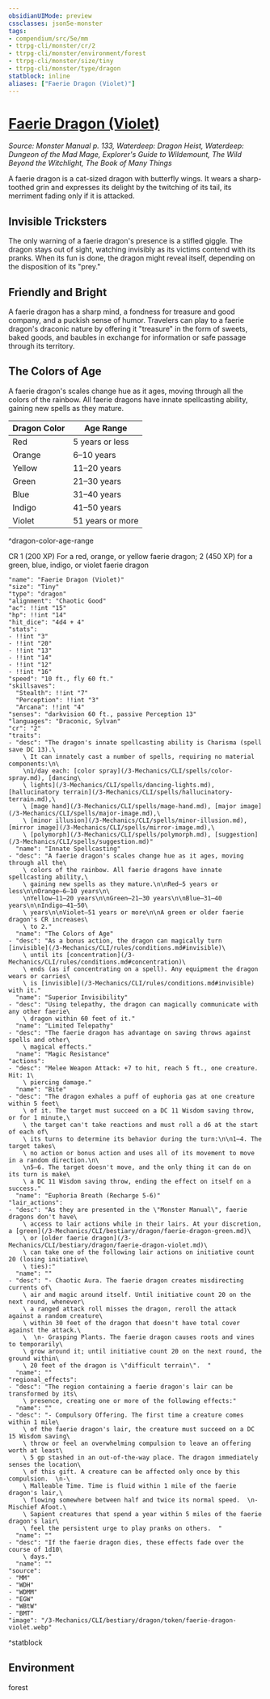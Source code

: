 ```yaml
---
obsidianUIMode: preview
cssclasses: json5e-monster
tags:
- compendium/src/5e/mm
- ttrpg-cli/monster/cr/2
- ttrpg-cli/monster/environment/forest
- ttrpg-cli/monster/size/tiny
- ttrpg-cli/monster/type/dragon
statblock: inline
aliases: ["Faerie Dragon (Violet)"]
---
```

# [Faerie Dragon (Violet)](3-Mechanics\CLI\bestiary\dragon/faerie-dragon-violet.md)
*Source: Monster Manual p. 133, Waterdeep: Dragon Heist, Waterdeep: Dungeon of the Mad Mage, Explorer's Guide to Wildemount, The Wild Beyond the Witchlight, The Book of Many Things*  

A faerie dragon is a cat-sized dragon with butterfly wings. It wears a sharp-toothed grin and expresses its delight by the twitching of its tail, its merriment fading only if it is attacked.

## Invisible Tricksters

The only warning of a faerie dragon's presence is a stifled giggle. The dragon stays out of sight, watching invisibly as its victims contend with its pranks. When its fun is done, the dragon might reveal itself, depending on the disposition of its "prey."

## Friendly and Bright

A faerie dragon has a sharp mind, a fondness for treasure and good company, and a puckish sense of humor. Travelers can play to a faerie dragon's draconic nature by offering it "treasure" in the form of sweets, baked goods, and baubles in exchange for information or safe passage through its territory.

## The Colors of Age

A faerie dragon's scales change hue as it ages, moving through all the colors of the rainbow. All faerie dragons have innate spellcasting ability, gaining new spells as they mature.

| Dragon Color | Age Range |
|--------------|-----------|
| Red | 5 years or less |
| Orange | 6–10 years |
| Yellow | 11–20 years |
| Green | 21–30 years |
| Blue | 31–40 years |
| Indigo | 41–50 years |
| Violet | 51 years or more |
^dragon-color-age-range

CR 1 (200 XP) For a red, orange, or yellow faerie dragon; 2 (450 XP) for a green, blue, indigo, or violet faerie dragon

```statblock
"name": "Faerie Dragon (Violet)"
"size": "Tiny"
"type": "dragon"
"alignment": "Chaotic Good"
"ac": !!int "15"
"hp": !!int "14"
"hit_dice": "4d4 + 4"
"stats":
- !!int "3"
- !!int "20"
- !!int "13"
- !!int "14"
- !!int "12"
- !!int "16"
"speed": "10 ft., fly 60 ft."
"skillsaves":
  "Stealth": !!int "7"
  "Perception": !!int "3"
  "Arcana": !!int "4"
"senses": "darkvision 60 ft., passive Perception 13"
"languages": "Draconic, Sylvan"
"cr": "2"
"traits":
- "desc": "The dragon's innate spellcasting ability is Charisma (spell save DC 13).\
    \ It can innately cast a number of spells, requiring no material components:\n\
    \n1/day each: [color spray](/3-Mechanics/CLI/spells/color-spray.md), [dancing\
    \ lights](/3-Mechanics/CLI/spells/dancing-lights.md), [hallucinatory terrain](/3-Mechanics/CLI/spells/hallucinatory-terrain.md),\
    \ [mage hand](/3-Mechanics/CLI/spells/mage-hand.md), [major image](/3-Mechanics/CLI/spells/major-image.md),\
    \ [minor illusion](/3-Mechanics/CLI/spells/minor-illusion.md), [mirror image](/3-Mechanics/CLI/spells/mirror-image.md),\
    \ [polymorph](/3-Mechanics/CLI/spells/polymorph.md), [suggestion](/3-Mechanics/CLI/spells/suggestion.md)"
  "name": "Innate Spellcasting"
- "desc": "A faerie dragon's scales change hue as it ages, moving through all the\
    \ colors of the rainbow. All faerie dragons have innate spellcasting ability,\
    \ gaining new spells as they mature.\n\nRed—5 years or less\n\nOrange—6–10 years\n\
    \nYellow—11–20 years\n\nGreen—21–30 years\n\nBlue—31–40 years\n\nIndigo—41–50\
    \ years\n\nViolet—51 years or more\n\nA green or older faerie dragon's CR increases\
    \ to 2."
  "name": "The Colors of Age"
- "desc": "As a bonus action, the dragon can magically turn [invisible](/3-Mechanics/CLI/rules/conditions.md#invisible)\
    \ until its [concentration](/3-Mechanics/CLI/rules/conditions.md#concentration)\
    \ ends (as if concentrating on a spell). Any equipment the dragon wears or carries\
    \ is [invisible](/3-Mechanics/CLI/rules/conditions.md#invisible) with it."
  "name": "Superior Invisibility"
- "desc": "Using telepathy, the dragon can magically communicate with any other faerie\
    \ dragon within 60 feet of it."
  "name": "Limited Telepathy"
- "desc": "The faerie dragon has advantage on saving throws against spells and other\
    \ magical effects."
  "name": "Magic Resistance"
"actions":
- "desc": "Melee Weapon Attack: +7 to hit, reach 5 ft., one creature. Hit: 1\
    \ piercing damage."
  "name": "Bite"
- "desc": "The dragon exhales a puff of euphoria gas at one creature within 5 feet\
    \ of it. The target must succeed on a DC 11 Wisdom saving throw, or for 1 minute,\
    \ the target can't take reactions and must roll a d6 at the start of each of\
    \ its turns to determine its behavior during the turn:\n\n1–4. The target takes\
    \ no action or bonus action and uses all of its movement to move in a random direction.\n\
    \n5–6. The target doesn't move, and the only thing it can do on its turn is make\
    \ a DC 11 Wisdom saving throw, ending the effect on itself on a success."
  "name": "Euphoria Breath (Recharge 5-6)"
"lair_actions":
- "desc": "As they are presented in the \"Monster Manual\", faerie dragons don't have\
    \ access to lair actions while in their lairs. At your discretion, a [green](/3-Mechanics/CLI/bestiary/dragon/faerie-dragon-green.md)\
    \ or [older faerie dragon](/3-Mechanics/CLI/bestiary/dragon/faerie-dragon-violet.md)\
    \ can take one of the following lair actions on initiative count 20 (losing initiative\
    \ ties):"
  "name": ""
- "desc": "- Chaotic Aura. The faerie dragon creates misdirecting currents of\
    \ air and magic around itself. Until initiative count 20 on the next round, whenever\
    \ a ranged attack roll misses the dragon, reroll the attack against a random creature\
    \ within 30 feet of the dragon that doesn't have total cover against the attack.\
    \  \n- Grasping Plants. The faerie dragon causes roots and vines to temporarily\
    \ grow around it; until initiative count 20 on the next round, the ground within\
    \ 20 feet of the dragon is \"difficult terrain\".  "
  "name": ""
"regional_effects":
- "desc": "The region containing a faerie dragon's lair can be transformed by its\
    \ presence, creating one or more of the following effects:"
  "name": ""
- "desc": "- Compulsory Offering. The first time a creature comes within 1 mile\
    \ of the faerie dragon's lair, the creature must succeed on a DC 15 Wisdom saving\
    \ throw or feel an overwhelming compulsion to leave an offering worth at least\
    \ 5 gp stashed in an out-of-the-way place. The dragon immediately senses the location\
    \ of this gift. A creature can be affected only once by this compulsion.  \n-\
    \ Malleable Time. Time is fluid within 1 mile of the faerie dragon's lair,\
    \ flowing somewhere between half and twice its normal speed.  \n- Mischief Afoot.\
    \ Sapient creatures that spend a year within 5 miles of the faerie dragon's lair\
    \ feel the persistent urge to play pranks on others.  "
  "name": ""
- "desc": "If the faerie dragon dies, these effects fade over the course of 1d10\
    \ days."
  "name": ""
"source":
- "MM"
- "WDH"
- "WDMM"
- "EGW"
- "WBtW"
- "BMT"
"image": "/3-Mechanics/CLI/bestiary/dragon/token/faerie-dragon-violet.webp"
```
^statblock

## Environment

forest